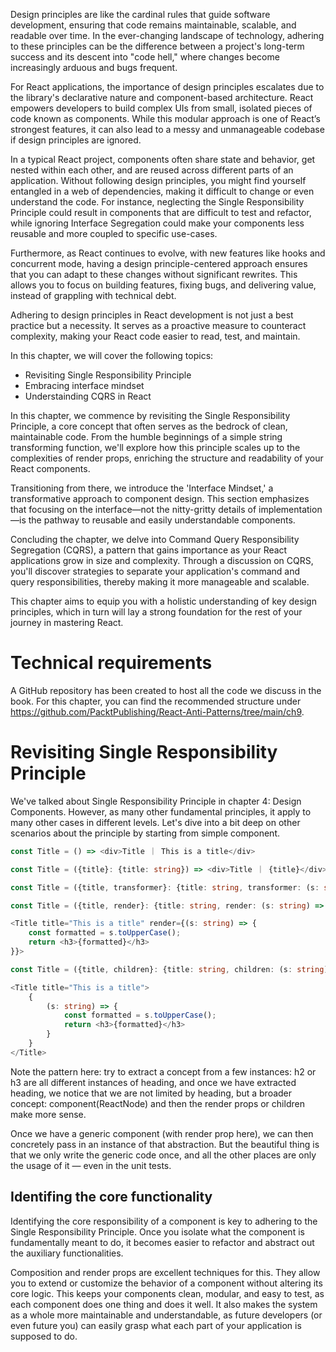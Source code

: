 Design principles are like the cardinal rules that guide software development, ensuring that code remains maintainable, scalable, and readable over time. In the ever-changing landscape of technology, adhering to these principles can be the difference between a project's long-term success and its descent into "code hell," where changes become increasingly arduous and bugs frequent.

For React applications, the importance of design principles escalates due to the library's declarative nature and component-based architecture. React empowers developers to build complex UIs from small, isolated pieces of code known as components. While this modular approach is one of React’s strongest features, it can also lead to a messy and unmanageable codebase if design principles are ignored.

In a typical React project, components often share state and behavior, get nested within each other, and are reused across different parts of an application. Without following design principles, you might find yourself entangled in a web of dependencies, making it difficult to change or even understand the code. For instance, neglecting the Single Responsibility Principle could result in components that are difficult to test and refactor, while ignoring Interface Segregation could make your components less reusable and more coupled to specific use-cases.

Furthermore, as React continues to evolve, with new features like hooks and concurrent mode, having a design principle-centered approach ensures that you can adapt to these changes without significant rewrites. This allows you to focus on building features, fixing bugs, and delivering value, instead of grappling with technical debt.

Adhering to design principles in React development is not just a best practice but a necessity. It serves as a proactive measure to counteract complexity, making your React code easier to read, test, and maintain.

In this chapter, we will cover the following topics:

- Revisiting Single Responsibility Principle
- Embracing interface mindset
- Understainding CQRS in React

In this chapter, we commence by revisiting the Single Responsibility Principle, a core concept that often serves as the bedrock of clean, maintainable code. From the humble beginnings of a simple string transforming function, we'll explore how this principle scales up to the complexities of render props, enriching the structure and readability of your React components.

Transitioning from there, we introduce the 'Interface Mindset,' a transformative approach to component design. This section emphasizes that focusing on the interface—not the nitty-gritty details of implementation—is the pathway to reusable and easily understandable components.

Concluding the chapter, we delve into Command Query Responsibility Segregation (CQRS), a pattern that gains importance as your React applications grow in size and complexity. Through a discussion on CQRS, you'll discover strategies to separate your application's command and query responsibilities, thereby making it more manageable and scalable.

This chapter aims to equip you with a holistic understanding of key design principles, which in turn will lay a strong foundation for the rest of your journey in mastering React.

# Technical requirements

A GitHub repository has been created to host all the code we discuss in the book. For this chapter, you can find the recommended structure under https://github.com/PacktPublishing/React-Anti-Patterns/tree/main/ch9.

# Revisiting Single Responsibility Principle

We've talked about Single Responsibility Principle in chapter 4: Design Components. However, as many other fundamental principles, it apply to many other cases in different levels. Let's dive into a bit deep on other scenarios about the principle by starting from simple component.

```ts
const Title = () => <div>Title ｜ This is a title</div>
```

```ts
const Title = ({title}: {title: string}) => <div>Title ｜ {title}</div>
```

```ts
const Title = ({title, transformer}: {title: string, transformer: (s: string) => string}) => <div>Title ｜ {transformer(title)}</div>
```

```ts
const Title = ({title, render}: {title: string, render: (s: string) => React.ReactNode}) => <div>{render(title)}</div>
```

```ts
<Title title="This is a title" render={(s: string) => {
    const formatted = s.toUpperCase();
    return <h3>{formatted}</h3>
}}>
```

```ts
const Title = ({title, children}: {title: string, children: (s: string) => React.ReactNode}) => <div>{children(title)}</div>
```

```ts
<Title title="This is a title">
    {
        (s: string) => {
            const formatted = s.toUpperCase();
            return <h3>{formatted}</h3>
        }
    }
</Title>
```

Note the pattern here: try to extract a concept from a few instances: h2 or h3 are all different instances of heading, and once we have extracted heading, we notice that we are not limited by heading, but a broader concept: component(ReactNode) and then the render props or children make more sense.

Once we have a generic component (with render prop here), we can then concretely pass in an instance of that abstraction. But the beautiful thing is that we only write the generic code once, and all the other places are only the usage of it — even in the unit tests.

## Identifing the core functionality

Identifying the core responsibility of a component is key to adhering to the Single Responsibility Principle. Once you isolate what the component is fundamentally meant to do, it becomes easier to refactor and abstract out the auxiliary functionalities. 

Composition and render props are excellent techniques for this. They allow you to extend or customize the behavior of a component without altering its core logic. This keeps your components clean, modular, and easy to test, as each component does one thing and does it well. It also makes the system as a whole more maintainable and understandable, as future developers (or even future you) can easily grasp what each part of your application is supposed to do.
